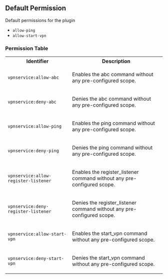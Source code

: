 ## Default Permission

Default permissions for the plugin

- `allow-ping`
- `allow-start-vpn`

### Permission Table 

<table>
<tr>
<th>Identifier</th>
<th>Description</th>
</tr>


<tr>
<td>

`vpnservice:allow-abc`

</td>
<td>

Enables the abc command without any pre-configured scope.

</td>
</tr>

<tr>
<td>

`vpnservice:deny-abc`

</td>
<td>

Denies the abc command without any pre-configured scope.

</td>
</tr>

<tr>
<td>

`vpnservice:allow-ping`

</td>
<td>

Enables the ping command without any pre-configured scope.

</td>
</tr>

<tr>
<td>

`vpnservice:deny-ping`

</td>
<td>

Denies the ping command without any pre-configured scope.

</td>
</tr>

<tr>
<td>

`vpnservice:allow-register-listener`

</td>
<td>

Enables the register_listener command without any pre-configured scope.

</td>
</tr>

<tr>
<td>

`vpnservice:deny-register-listener`

</td>
<td>

Denies the register_listener command without any pre-configured scope.

</td>
</tr>

<tr>
<td>

`vpnservice:allow-start-vpn`

</td>
<td>

Enables the start_vpn command without any pre-configured scope.

</td>
</tr>

<tr>
<td>

`vpnservice:deny-start-vpn`

</td>
<td>

Denies the start_vpn command without any pre-configured scope.

</td>
</tr>
</table>
